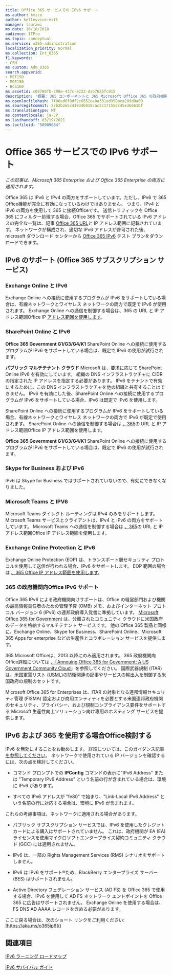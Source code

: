 ```yaml
---
title: Office 365 サービスでの IPv6 サポート
ms.author: kvice
author: kelleyvice-msft
manager: laurawi
ms.date: 10/10/2018
audience: ITPro
ms.topic: conceptual
ms.service: o365-administration
localization_priority: Normal
ms.collection: Ent_O365
f1.keywords:
- CSH
ms.custom: Adm_O365
search.appverid:
- MET150
- MOE150
- BCS160
ms.assetid: c08786fb-298e-437c-8222-dab7625fc815
description: '概要: 365 コンポーネントと 365 Microsoft Office 365 の政府機関製品での IPv6 サポートOffice説明します。'
ms.openlocfilehash: 7f06ed6f8df2c6552ee0a331ad958bca289d0a09
ms.sourcegitcommit: 27b2b2e5c41934b918cac2c171556c45e36661bf
ms.translationtype: MT
ms.contentlocale: ja-JP
ms.lasthandoff: 03/19/2021
ms.locfileid: "50909684"
---
```

# <a name="ipv6-support-in-office-365-services"></a>Office 365 サービスでの IPv6 サポート

*この記事は、Microsoft 365 Enterprise および Office 365 Enterprise の両方に適用されます。*

Office 365 は IPv6 と IPv4 の両方をサポートしています。ただし、IPv6 で 365 Office機能が完全に有効になっているわけではありません。 つまり、IPv4 と IPv6 の両方を使用して 365 に接続Officeです。 送信トラフィックを Office 365 にフィルター処理する場合、Office 365 でサポートされている IPv6 アドレスの完全な一覧は、記事 [Office 365 URL](urls-and-ip-address-ranges.md)と IP アドレス範囲に記載されています。 ネットワークが構成され、適切な IPv6 アドレスが許可された後、microsoft ダウンロード センターから [Office 365 IPv6](https://go.microsoft.com/fwlink/?LinkId=293447) テスト プランをダウンロードできます。
  
## <a name="ipv6-support-in-office-365-subscription-service"></a>IPv6 のサポート (Office 365 サブスクリプション サービス)

### <a name="exchange-online-and-ipv6"></a>Exchange Online と IPv6

Exchange Online への接続に使用するプログラムが IPv6 をサポートしている場合は、有線ネットワークとワイヤレス ネットワークの両方で既定で IPv6 が使用されます。 Exchange Online への通信を制御する場合は、365 の URL と IP アドレス範囲Office IP [アドレス範囲を使用します](urls-and-ip-address-ranges.md)。
  
### <a name="sharepoint-online-and-ipv6"></a>SharePoint Online と IPv6

 **Office 365 Government G1/G3/G4/K1** SharePoint Online への接続に使用するプログラムが IPv6 をサポートしている場合は、既定で IPv6 の使用が試行されます。
  
 **パブリック マルチテナント クラウド** Microsoft は、要求に応じて SharePoint Online IPv6 を有効にしています。 組織の DNS インフラストラクチャに CIDR の指定された IP アドレスを指定する必要があります。 IPv6 をテナントで有効にするために、この DNS インフラストラクチャを他の組織と共有することはできません。 IPv6 を有効にした後、SharePoint Online への接続に使用するプログラムが IPv6 をサポートしている場合、IPv6 は既定で IPv6 を使用します。
  
SharePoint Online への接続に使用するプログラムが IPv6 をサポートしている場合、有線ネットワークとワイヤレス ネットワークの両方で IPv6 が既定で使用されます。 SharePoint Online への通信を制御する場合は [、365](urls-and-ip-address-ranges.md)の URL と IP アドレス範囲Office IP アドレス範囲を使用します。
  
 **Office 365 Government G1/G3/G4/K1** SharePoint Online への接続に使用するプログラムが IPv6 をサポートしている場合は、既定で IPv6 の使用が試行されます。
  
### <a name="skype-for-business-and-ipv6"></a>Skype for Business および IPv6

IPv6 は Skype for Business ではサポートされていないので、有効にできなくなりました。

### <a name="microsoft-teams-and-ipv6"></a>Microsoft Teams と IPV6

Microsoft Teams ダイレクト ルーティングは IPv4 のみをサポートします。 Microsoft Teams サービスとクライアントは、IPv4 と IPv6 の両方をサポートしています。 Microsoft Teams への通信を制御する場合は [、365](urls-and-ip-address-ranges.md)の URL と IP アドレス範囲Office IP アドレス範囲を使用します。
  
### <a name="exchange-online-protection-and-ipv6"></a>Exchange Online Protection と IPv6

Exchange Online Protection (EOP) は、トランスポート層セキュリティ プロトコルを使用して送信が行われる場合、IPv6 をサポートします。 EOP 範囲の場合は [、365 Office IP アドレス範囲を使用します](urls-and-ip-address-ranges.md)。
  
### <a name="ipv6-support-for-office-365-government-offerings"></a>365 の政府機関向Office IPv6 サポート

Office 365 IPv6 による政府機関向けサポートは、Office の経営部門および機関の最高情報責任者のための管理予算 (OMB) メモ、およびインターネット プロトコル バージョン 6 (IPv6) の連邦政府導入覚書に準拠しています。 [Microsoft Office 365 for Government](https://go.microsoft.com/fwlink/p/?LinkId=325414) は、分離されたコミュニティ クラウドに米国政府のデータを格納するマルチテナント サービスです。 他の Office 365 製品と同様に、Exchange Online、Skype for Business、SharePoint Online、Microsoft 365 Apps for enterprise などの生産性とコラボレーション サービスを提供します。 

365 Microsoft Officeは、2013 以降にのみ適用されます。 365 政府機関向Office詳細については [、「Annouing Office 365 for Government: A US Government Community Cloud](https://go.microsoft.com/fwlink/p/?LinkId=325414)」を参照してください。 国際武器規制 (ITAR) は、米国軍需リスト [(USML)](https://go.microsoft.com/fwlink/p/?LinkId=325415)の防衛関連の記事やサービスの輸出入を制御する米国政府の規制のセットです。 

Microsoft Office 365 for Enterprises は、ITAR の対象となる連邦情報セキュリティ管理 (FISMA) 認定および商用エンティティを必要とする米国連邦政府機関のセキュリティ、プライバシー、および規制コンプライアンス要件をサポートする Microsoft 生産性向上ソリューション向け専用のホスティング サービスを提供します。
  
## <a name="things-to-consider-when-using-ipv6-and-office-365"></a>IPv6 および 365 を使用する場合Office検討する

IPv6 を無効にすることをお勧めします。 詳細については、このガイダンス記事 [を参照してください](https://support.microsoft.com/help/929852/guidance-for-configuring-ipv6-in-windows-for-advanced-users)。 ネットワークで使用されている IP バージョンを確認するには、次の点を検討してください。
  
- コマンド プロンプトでの **IPConfig** コマンドの表示に"IPv6 Address" または "Temporary IPv6 Address" という名前の行が含まれている場合は、環境に IPv6 があります。

- すべての IPv6 アドレスが "fe80" で始まり、"Link-Local IPv6 Address" という名前の行に対応する場合は、環境に IPv6 が含まれます。

これらの考慮事項は、ネットワークに適用される場合があります。
  
- パブリック サブスクリプション サービスでは、IPv6 を使用したクレジット カードによる購入はサポートされていません。 これは、政府機関が EA (EA) ライセンスを使用マイクロソフトエンタープライズ契約コミュニティ クラウド (GCC) には適用されません。

- IPv6 は、一部の Rights Management Services (RMS) シナリオをサポートしません。

- IPv6 は IPv6 をサポート®ため、BlackBerry エンタープライズ サーバー (BES) はサポートされません。

- Active Directory フェデレーション サービス (AD FS) を Office 365 で使用する場合、IPv6 を使用して AD FS ネットワーク エンドポイントを Office 365 に広告はサポートされません。 Exchange Online を使用する場合は、FS DNS AD AAAA レコードを含める必要があります。 

ここに戻る場合は、次のショート リンクをご利用ください: [https://aka.ms/o365ip6]()
  
## <a name="see-also"></a>関連項目

[IPv6 ラーニング ロードマップ](/previous-versions/windows/it-pro/windows-server-2008-R2-and-2008/gg250710(v%3dws.10))
  
[IPv6 サバイバル ガイド](https://social.technet.microsoft.com/wiki/contents/articles/1728.ipv6-survival-guide.aspx)